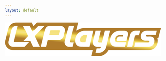 ```yaml
---
layout: default
---
```


![League of Extraordinary Players](LXPlayers.png "League of Extraordinary Players")

